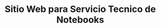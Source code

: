 ---
pubDate: 2022-07-01
title: 'Sitio Web para Servicio Tecnico de Notebooks'
description: 'Sitio Web para Servicio Tecnico de Notebooks'
url: 'https://www.imset.com.ar'
image:
    url: '/img/fotos_proyectos/dentista.webp'
    alt: 'Imagen de Pagina Web de Imset Servicio Tecnico'
---